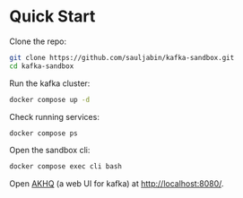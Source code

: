 # Quick Start

Clone the repo:

```bash
git clone https://github.com/sauljabin/kafka-sandbox.git
cd kafka-sandbox
```

Run the kafka cluster:

```bash
docker compose up -d
```

Check running services:

```bash
docker compose ps
```

Open the sandbox cli:

```bash
docker compose exec cli bash
```

Open [AKHQ](https://akhq.io/) (a web UI for kafka) at [http://localhost:8080/](http://localhost:8080/).